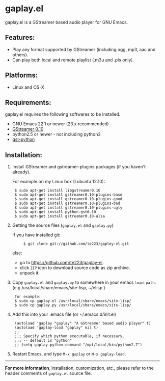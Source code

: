 <!-- -*- coding: utf-8; indent-tabs-mode:nil;  -*- -->

gaplay.el
==========

  gaplay.el is a GStreamer based audio player for GNU Emacs.

## Features:

  * Play any format supported by GStreamer (including ogg, mp3, aac and others).
  * Can play both local and remote playlist (.m3u and .pls only).

## Platforms:
  * Linux and OS-X

## Requirements:

  gaplay.el requires the following softwares to be installed.

  * GNU Emacs 22.1 or newer (23.x recommended)
  * [GStreamer 0.10](http://gstreamer.freedesktop.org/)
  * python2.5 or newer - not including python3
  * [gst-python](http://gstreamer.freedesktop.org/modules/gst-python.html)

## Installation:

1. Install GStreamer and gstreamer-plugins packages (if you haven't already).

    For example on my Linux box (Lubuntu 12.10):

        $ sudo apt-get install libgstreamer0.10
        $ sudo apt-get install gstreamer0.10-plugins-base
        $ sudo apt-get install gstreamer0.10-plugins-good
        $ sudo apt-get install gstreamer0.10-plugins-bad
        $ sudo apt-get install gstreamer0.10-plugins-ugly
        $ sudo apt-get install python-gst0.10
        $ sudo apt-get install gstreamer0.10-alsa 

2. Getting the source files (`gaplay.el` and `gaplay.py`)

    If you have installed git:

            $ git clone git://github.com/te223/gapley-el.git

    else:
    * go to <https://github.com/te223/gaplay-el>.
    * click `ZIP` icon to download source code as zip archive.
    * unpack it.

3. Copy `gaplay.el` and `gaplay.py` to somewhere in your emacs `load-path`.  
   (e.g /usr/local/share/emacs/site-lisp, ~/elisp )

        for example:
        $ sudo cp gaplay.el /usr/local/share/emacs/site-lisp/
        $ sudo cp gaplay.py /usr/local/share/emacs/site-lisp/

4. Add this into your .emacs file (or ~/.emacs.d/init.el)

        (autoload 'gaplay "gaplay" "A GStreamer based audio player" t)
        (autoload 'gaplay-load "gaplay" nil t)
        ;;
        ;;; Specify which python executable, if necessary.
        ;;; -- default is "python" 
        ;; (setq gaplay-python-command "/opt/local/bin/python2.7") 

5. Restart Emacs, and type `M-x gaplay` or `M-x gaplay-load`.


----------------------------------------------------------------

**For more information**, installation, customization, etc.,
please refer to the header comments of `gaplay.el` source file. 


